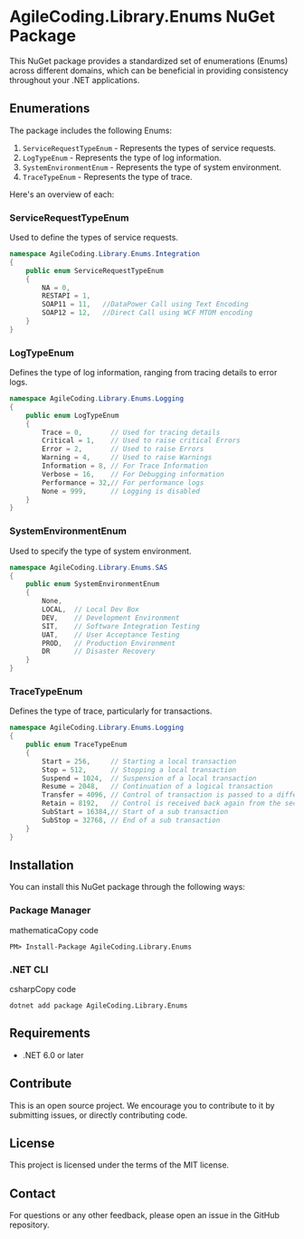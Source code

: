 ﻿AgileCoding.Library.Enums NuGet Package
=======================================

This NuGet package provides a standardized set of enumerations (Enums) across different domains, which can be beneficial in providing consistency throughout your .NET applications.

Enumerations
------------

The package includes the following Enums:

1.  `ServiceRequestTypeEnum` - Represents the types of service requests.
2.  `LogTypeEnum` - Represents the type of log information.
3.  `SystemEnvironmentEnum` - Represents the type of system environment.
4.  `TraceTypeEnum` - Represents the type of trace.

Here's an overview of each:

### ServiceRequestTypeEnum

Used to define the types of service requests.

```csharp
namespace AgileCoding.Library.Enums.Integration
{
    public enum ServiceRequestTypeEnum
    {
        NA = 0,
        RESTAPI = 1,
        SOAP11 = 11,   //DataPower Call using Text Encoding
        SOAP12 = 12,   //Direct Call using WCF MTOM encoding
    }
}
```

### LogTypeEnum

Defines the type of log information, ranging from tracing details to error logs.

```csharp
namespace AgileCoding.Library.Enums.Logging
{
    public enum LogTypeEnum
    {
        Trace = 0,       // Used for tracing details
        Critical = 1,    // Used to raise critical Errors
        Error = 2,       // Used to raise Errors
        Warning = 4,     // Used to raise Warnings
        Information = 8, // For Trace Information
        Verbose = 16,    // For Debugging information
        Performance = 32,// For performance logs
        None = 999,      // Logging is disabled
    }
}
```

### SystemEnvironmentEnum

Used to specify the type of system environment.

```csharp
namespace AgileCoding.Library.Enums.SAS
{
    public enum SystemEnvironmentEnum
    {
        None,
        LOCAL,  // Local Dev Box
        DEV,    // Development Environment
        SIT,    // Software Integration Testing
        UAT,    // User Acceptance Testing
        PROD,   // Production Environment
        DR      // Disaster Recovery
    }
}
```

### TraceTypeEnum

Defines the type of trace, particularly for transactions.

```csharp
namespace AgileCoding.Library.Enums.Logging
{
    public enum TraceTypeEnum
    {
        Start = 256,     // Starting a local transaction
        Stop = 512,      // Stopping a local transaction
        Suspend = 1024,  // Suspension of a local transaction
        Resume = 2048,   // Continuation of a logical transaction
        Transfer = 4096, // Control of transaction is passed to a different section
        Retain = 8192,   // Control is received back again from the section it was given to
        SubStart = 16384,// Start of a sub transaction
        SubStop = 32768, // End of a sub transaction
    }
}
```

Installation
------------

You can install this NuGet package through the following ways:

### Package Manager

mathematicaCopy code

`PM> Install-Package AgileCoding.Library.Enums`

### .NET CLI

csharpCopy code

`dotnet add package AgileCoding.Library.Enums`

Requirements
------------

-   .NET 6.0 or later

Contribute
----------

This is an open source project. We encourage you to contribute to it by submitting issues, or directly contributing code.

License
-------

This project is licensed under the terms of the MIT license.

Contact
-------

For questions or any other feedback, please open an issue in the GitHub repository.